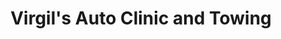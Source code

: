 ---
title: "Virgil's Auto Clinic and Towing"
url: /rochester/virgils-auto-clinic-and-towing/
shop: Autowerkstatt
---